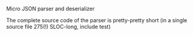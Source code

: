 Micro JSON parser and deserializer

The complete source code of the parser is pretty-pretty short (in a single source file 275(!) SLOC-long, include test)

